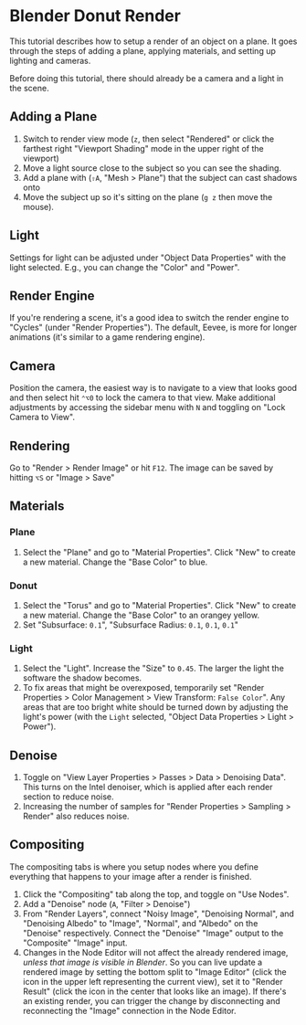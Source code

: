 # Blender Donut Render

This tutorial describes how to setup a render of an object on a plane. It goes through the steps of adding a plane, applying materials, and setting up lighting and cameras.

Before doing this tutorial, there should already be a camera and a light in the scene.

## Adding a Plane

1. Switch to render view mode (`z`, then select "Rendered" or click the farthest right "Viewport Shading" mode in the upper right of the viewport)
2. Move a light source close to the subject so you can see the shading.
3. Add a plane with (`⇧A`, "Mesh > Plane") that the subject can cast shadows onto
4. Move the subject up so it's sitting on the plane (`g z` then move the mouse).

## Light

Settings for light can be adjusted under "Object Data Properties" with the light selected. E.g., you can change the "Color" and "Power".

## Render Engine

If you're rendering a scene, it's a good idea to switch the render engine to "Cycles" (under "Render Properties"). The default, Eevee, is more for longer animations (it's similar to a game rendering engine).

## Camera

Position the camera, the easiest way is to navigate to a view that looks good and then select hit `⌃⌥0` to lock the camera to that view. Make additional adjustments by accessing the sidebar menu with `N` and toggling on "Lock Camera to View".

## Rendering

Go to "Render > Render Image" or hit `F12`. The image can be saved by hitting `⌥S` or "Image > Save"

## Materials

### Plane

1. Select the "Plane" and go to "Material Properties". Click "New" to create a new material. Change the "Base Color" to blue.

### Donut

1. Select the "Torus" and go to "Material Properties". Click "New" to create a new material. Change the "Base Color" to an orangey yellow.
2. Set "Subsurface: `0.1`", "Subsurface Radius: `0.1`, `0.1`, `0.1`"

### Light

1. Select the "Light". Increase the "Size" to `0.45`. The larger the light the software the shadow becomes.
2. To fix areas that might be overexposed, temporarily set "Render Properties > Color Management > View Transform: `False Color`". Any areas that are too bright white should be turned down by adjusting the light's power (with the `Light` selected, "Object Data Properties > Light > Power").

## Denoise

1. Toggle on "View Layer Properties > Passes > Data > Denoising Data". This turns on the Intel denoiser, which is applied after each render section to reduce noise.
2. Increasing the number of samples for "Render Properties > Sampling > Render" also reduces noise.

## Compositing

The compositing tabs is where you setup nodes where you define everything that happens to your image after a render is finished.

1. Click the "Compositing" tab along the top, and toggle on "Use Nodes".
2. Add a "Denoise" node (`A`, "Filter > Denoise")
3. From "Render Layers", connect "Noisy Image", "Denoising Normal", and "Denoising Albedo" to "Image", "Normal", and "Albedo" on the "Denoise" respectively. Connect the "Denoise" "Image" output to the "Composite" "Image" input.
4. Changes in the Node Editor will not affect the already rendered image, *unless that image is visible in Blender*. So you can live update a rendered image by setting the bottom split to "Image Editor" (click the icon in the upper left representing the current view), set it to "Render Result" (click the icon in the center that looks like an image). If there's an existing render, you can trigger the change by disconnecting and reconnecting the "Image" connection in the Node Editor.